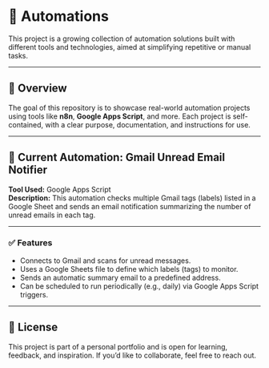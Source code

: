 # 📁 Automations

This project is a growing collection of automation solutions built with different tools and technologies, aimed at simplifying repetitive or manual tasks.

---

## 🚀 Overview

The goal of this repository is to showcase real-world automation projects using tools like **n8n**, **Google Apps Script**, and more. Each project is self-contained, with a clear purpose, documentation, and instructions for use.

---

## 📌 Current Automation: Gmail Unread Email Notifier

**Tool Used:** Google Apps Script  
**Description:** This automation checks multiple Gmail tags (labels) listed in a Google Sheet and sends an email notification summarizing the number of unread emails in each tag.

---

### ✅ Features

- Connects to Gmail and scans for unread messages.
- Uses a Google Sheets file to define which labels (tags) to monitor.
- Sends an automatic summary email to a predefined address.
- Can be scheduled to run periodically (e.g., daily) via Google Apps Script triggers.

---

## 📄 License

This project is part of a personal portfolio and is open for learning, feedback, and inspiration. If you’d like to collaborate, feel free to reach out.
